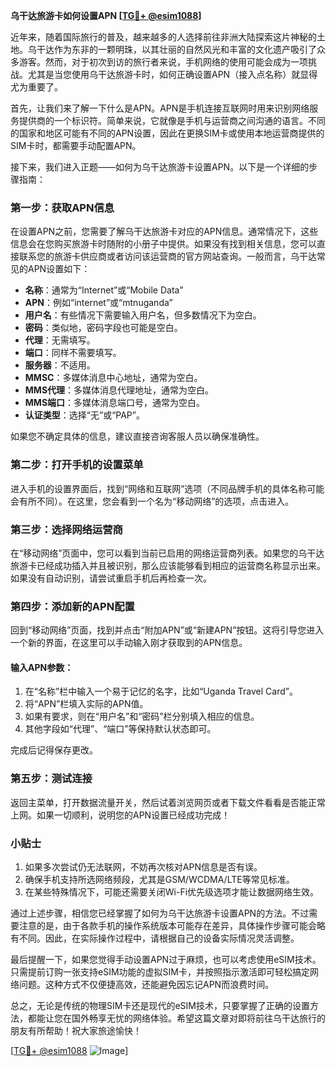 **乌干达旅游卡如何设置APN [[TG💪+ @esim1088](https://t.me/s/esim1088)]**

近年来，随着国际旅行的普及，越来越多的人选择前往非洲大陆探索这片神秘的土地。乌干达作为东非的一颗明珠，以其壮丽的自然风光和丰富的文化遗产吸引了众多游客。然而，对于初次到访的旅行者来说，手机网络的使用可能会成为一项挑战。尤其是当您使用乌干达旅游卡时，如何正确设置APN（接入点名称）就显得尤为重要了。

首先，让我们来了解一下什么是APN。APN是手机连接互联网时用来识别网络服务提供商的一个标识符。简单来说，它就像是手机与运营商之间沟通的语言。不同的国家和地区可能有不同的APN设置，因此在更换SIM卡或使用本地运营商提供的SIM卡时，都需要手动配置APN。

接下来，我们进入正题——如何为乌干达旅游卡设置APN。以下是一个详细的步骤指南：

### 第一步：获取APN信息

在设置APN之前，您需要了解乌干达旅游卡对应的APN信息。通常情况下，这些信息会在您购买旅游卡时随附的小册子中提供。如果没有找到相关信息，您可以直接联系您的旅游卡供应商或者访问该运营商的官方网站查询。一般而言，乌干达常见的APN设置如下：

- **名称**：通常为“Internet”或“Mobile Data”
- **APN**：例如“internet”或“mtnuganda”
- **用户名**：有些情况下需要输入用户名，但多数情况下为空白。
- **密码**：类似地，密码字段也可能是空白。
- **代理**：无需填写。
- **端口**：同样不需要填写。
- **服务器**：不适用。
- **MMSC**：多媒体消息中心地址，通常为空白。
- **MMS代理**：多媒体消息代理地址，通常为空白。
- **MMS端口**：多媒体消息端口号，通常为空白。
- **认证类型**：选择“无”或“PAP”。

如果您不确定具体的信息，建议直接咨询客服人员以确保准确性。

### 第二步：打开手机的设置菜单

进入手机的设置界面后，找到“网络和互联网”选项（不同品牌手机的具体名称可能会有所不同）。在这里，您会看到一个名为“移动网络”的选项，点击进入。

### 第三步：选择网络运营商

在“移动网络”页面中，您可以看到当前已启用的网络运营商列表。如果您的乌干达旅游卡已经成功插入并且被识别，那么应该能够看到相应的运营商名称显示出来。如果没有自动识别，请尝试重启手机后再检查一次。

### 第四步：添加新的APN配置

回到“移动网络”页面，找到并点击“附加APN”或“新建APN”按钮。这将引导您进入一个新的界面，在这里可以手动输入刚才获取到的APN信息。

#### 输入APN参数：
1. 在“名称”栏中输入一个易于记忆的名字，比如“Uganda Travel Card”。
2. 将“APN”栏填入实际的APN值。
3. 如果有要求，则在“用户名”和“密码”栏分别填入相应的信息。
4. 其他字段如“代理”、“端口”等保持默认状态即可。

完成后记得保存更改。

### 第五步：测试连接

返回主菜单，打开数据流量开关，然后试着浏览网页或者下载文件看看是否能正常上网。如果一切顺利，说明您的APN设置已经成功完成！

### 小贴士

1. 如果多次尝试仍无法联网，不妨再次核对APN信息是否有误。
2. 确保手机支持所选网络频段，尤其是GSM/WCDMA/LTE等常见标准。
3. 在某些特殊情况下，可能还需要关闭Wi-Fi优先级选项才能让数据网络生效。

通过上述步骤，相信您已经掌握了如何为乌干达旅游卡设置APN的方法。不过需要注意的是，由于各款手机的操作系统版本可能存在差异，具体操作步骤可能会略有不同。因此，在实际操作过程中，请根据自己的设备实际情况灵活调整。

最后提醒一下，如果您觉得手动设置APN过于麻烦，也可以考虑使用eSIM技术。只需提前订购一张支持eSIM功能的虚拟SIM卡，并按照指示激活即可轻松搞定网络问题。这种方式不仅便捷高效，还能避免因忘记APN而浪费时间。

总之，无论是传统的物理SIM卡还是现代的eSIM技术，只要掌握了正确的设置方法，都能让您在国外畅享无忧的网络体验。希望这篇文章对即将前往乌干达旅行的朋友有所帮助！祝大家旅途愉快！

[[TG💪+ @esim1088](https://t.me/s/esim1088) ![Image](https://i.postimg.cc/4NQfJmqS/Snipaste-2025-05-13-00-14-12.png)]